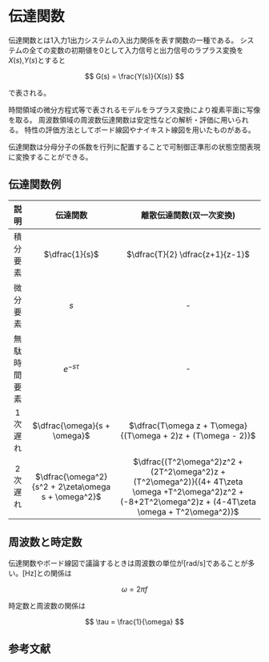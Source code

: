 # 伝達関数

伝達関数とは1入力1出力システムの入出力関係を表す関数の一種である。
システムの全ての変数の初期値を0として入力信号と出力信号のラプラス変換を$X(s)$,$Y(s)$とすると 

$$
G(s) = \frac{Y(s)}{X(s)}
$$

で表される。

時間領域の微分方程式等で表されるモデルをラプラス変換により複素平面に写像を取る。
周波数領域の周波数伝達関数は安定性などの解析・評価に用いられる。
特性の評価方法としてボード線図やナイキスト線図を用いたものがある。

伝達関数は分母分子の係数を行列に配置することで可制御正準形の状態空間表現に変換することができる。

## 伝達関数例
| 説明 | 伝達関数 | 離散伝達関数(双一次変換) | 
| :----: | :--------: | :------------: | 
| 積分要素 |  $\dfrac{1}{s}$   | $\dfrac{T}{2} \dfrac{z+1}{z-1}$ | 
| 微分要素 | $s$ | - |
| 無駄時間要素 | $e^{-s\tau}$ | - |
| 1次遅れ | $\dfrac{\omega}{s + \omega}$ | $\dfrac{T\omega z + T\omega}{(T\omega + 2)z + (T\omega - 2)}$ |
| 2次遅れ | $\dfrac{\omega^2}{s^2 + 2\zeta\omega s + \omega^2}$ | $\dfrac{(T^2\omega^2)z^2 + (2T^2\omega^2)z + (T^2\omega^2)}{(4+ 4T\zeta \omega +T^2\omega^2)z^2 + (-8+2T^2\omega^2)z + (4-4T\zeta \omega + T^2\omega^2)}$ |

## 周波数と時定数
伝達関数やボード線図で議論するときは周波数の単位が\[rad/s\]であることが多い。\[Hz\]との関係は

$$
\omega = 2\pi f
$$

時定数と周波数の関係は

$$
\tau = \frac{1}{\omega}
$$

## 参考文献
